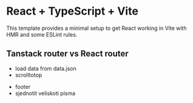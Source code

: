 # React + TypeScript + Vite

This template provides a minimal setup to get React working in Vite with HMR and some ESLint rules.

## Tanstack router vs React router

- load data from data.json
- scrolltotop

* footer
* sjednotit veliskoti písma
